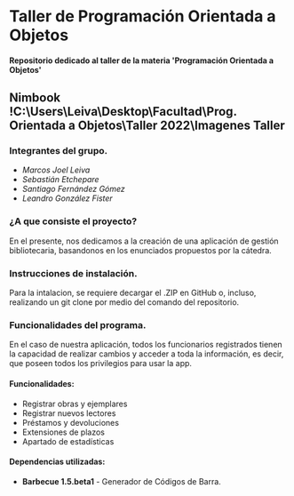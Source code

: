 # Taller de Programación Orientada a Objetos

#### Repositorio dedicado al taller de la materia 'Programación Orientada a Objetos'

## Nimbook !C:\Users\Leiva\Desktop\Facultad\Prog. Orientada a Objetos\Taller 2022\Imagenes Taller

### Integrantes del grupo.
  
  * *Marcos Joel Leiva*
  * *Sebastián Etchepare*
  * *Santiago Fernández Gómez*
  * *Leandro González Fister*
 
### ¿A que consiste el proyecto?

  En el presente, nos dedicamos a la creación de una aplicación de gestión bibliotecaria, basandonos en los enunciados propuestos por la cátedra.
 
### Instrucciones de instalación.
 
  Para la intalacion, se requiere decargar el .ZIP en GitHub o, incluso, realizando un git clone por medio del comando del repositorio.
 
### Funcionalidades del programa.
 
  En el caso de nuestra aplicación, todos los funcionarios registrados tienen la capacidad de realizar cambios y acceder a toda la información, es decir, que     poseen todos los privilegios para usar la app. 
 
 #### Funcionalidades:
 
 * Registrar obras y ejemplares
 * Registrar nuevos lectores
 * Préstamos y devoluciones
 * Extensiones de plazos
 * Apartado de estadísticas

 #### Dependencias utilizadas:
 
 * **Barbecue 1.5.beta1** - Generador de Códigos de Barra.
 
 [Para descargar dependencia]: https://sourceforge.net/projects/barbecue/files/barbecue/1.5-beta1/
 
 
 
 
 
